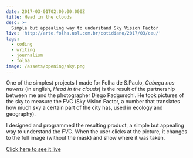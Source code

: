```yaml
---
date: 2017-03-01T02:00:00.000Z
title: Head in the clouds
desc: >-
  Simple but appealing way to understand Sky Vision Factor
live: 'http://arte.folha.uol.com.br/cotidiano/2017/03/ceu/'
tags:
  - coding
  - writing
  - journalism
  - folha
image: /assets/opening/sky.png
---
```


One of the simplest projects I made for Folha de S.Paulo, *Cabeça nas nuvens* (in english, *Head in the clouds*) is the result of the partnership between me and the photographer Diego Padgurschi. He took pictures of the sky to measure the FVC (Sky Vision Factor, a number that translates how much sky a certain part of the city has, used in ecology and geography).

[](/sky-3.png)

I designed and programmed the resulting product, a simple but appealing way to understand the FVC. When the user clicks at the picture, it changes to the full image (without the mask) and show where it was taken.

[](/sky-2.png)

[](/sky-1.png)

[Click here to see it live](http://arte.folha.uol.com.br/cotidiano/2017/03/ceu/)